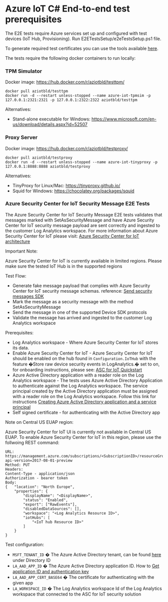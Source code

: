 # Azure IoT C# End-to-end test prerequisites

The E2E tests require Azure services set up and configured with test devices (IoT Hub, Provisioning).
Run E2ETestsSetup/e2eTestsSetup.ps1 file.

To generate required test certificates you can use the tools available [here](https://github.com/Azure/azure-iot-sdk-c/blob/master/tools/CACertificates/CACertificateOverview.md).

The tests require the following docker containers to run locally:

### TPM Simulator

Docker image: https://hub.docker.com/r/aziotbld/testtpm/

```Shell
docker pull aziotbld/testtpm
docker run -d --restart unless-stopped --name azure-iot-tpmsim -p 127.0.0.1:2321:2321 -p 127.0.0.1:2322:2322 aziotbld/testtpm
```

Alternatives:

 - Stand-alone executable for Windows: https://www.microsoft.com/en-us/download/details.aspx?id=52507

### Proxy Server

Docker image: https://hub.docker.com/r/aziotbld/testproxy/

```Shell
docker pull aziotbld/testproxy
docker run -d --restart unless-stopped --name azure-iot-tinyproxy -p 127.0.0.1:8888:8888 aziotbld/testproxy
```

Alternatives:

- TinyProxy for Linux/Mac: https://tinyproxy.github.io/
- Squid for Windows: https://chocolatey.org/packages/squid

### Azure Security Center for IoT Security Message E2E Tests

The Azure Security Center for IoT Security Message E2E tests validates that messages marked with SetAsSecurityMessage and have Azure Security Center for IoT security message payload are sent correctly and ingested to the customer Log Analytics workspace.
For more information about Azure Security Center for IoT please visit: [Azure Security Center for IoT architecture](https://docs.microsoft.com/en-us/azure/asc-for-iot/architecture)

Important Note:

Azure Security Center for IoT is currently available in limited regions.
Please make sure the tested IoT Hub is in the supported regions

Test Flow:

- Generate fake message payload that complies with Azure Security Center for IoT security message schemas. reference: [Send security messages SDK](https://docs.microsoft.com/en-us/azure/asc-for-iot/how-to-send-security-messages)
- Mark the message as a security message with the method SetAsSecurityMessage
- Send the message in one of the supported Device SDK protocols
- Validate the message has arrived and ingested to the customer Log Analytics workspace

Prerequisites:

- Log Analytics workspace - Where Azure Security Center for IoT stores its data.
- Enable Azure Security Center for IoT - Azure Security Center for IoT should be enabled on the hub found in `Configuration.IoTHub` with the feature �Store raw device security events in LogAnalytics.� set to on, for onboarding instructions, please see: [ASC for IoT Quickstart](https://docs.microsoft.com/en-us/azure/asc-for-iot/quickstart-onboard-iot-hub)
- Azure Active Directory application with a reader role on the Log Analytics workspace - The tests uses Azure Active Directory Application to authenticate against the Log Analytics workspace. The service principal created by the Active Directory application must be assigned with a reader role on the Log Analytics workspace. Follow this link for instructions [Creating Azure Active Directory application and a service principal](https://docs.microsoft.com/en-us/azure/active-directory/develop/howto-create-service-principal-portal#assign-the-application-to-a-role)
- Self signed certificate - for authenticating with the Active Directory app

Note on Central US EUAP region:

Azure Security Center for IoT UI is currently not available in Central US EUAP.
To enable Azure Security Center for IoT in this region, please use the follwoing REST command:

```Shell
URL: https://management.azure.com/subscriptions/<SubscriptionID>/resourceGroups/<ResourceGroup>/providers/Microsoft.Security/IoTSecuritySolutions/<SecuritySolutionName>?api-version=2017-08-01-preview
Method: PUT
Headers:
Content-Type - application/json
Authorization - bearer token
Body:
{   "location": "North Europe",
    "properties": {
        "displayName": "<DisplayName>",
        "status": "Enabled",
        "export": ["RawEvents"],
        "disabledDataSources": [],
        "workspace": "<Log Analytics Resource ID>",
        "iotHubs": [
            "<IoT hub Resource ID>"
        ]
    }
}
```

Test configuration:

- `MSFT_TENANT_ID` � The Azure Active Directory tenant, can be found [here](https://portal.azure.com/#blade/Microsoft_AAD_IAM/ActiveDirectoryMenuBlade/Properties)  under Directory ID
- `LA_AAD_APP_ID` � The Azure Active Directory application ID. How to [Get application ID and authentication key](https://docs.microsoft.com/en-us/azure/active-directory/develop/howto-create-service-principal-portal#get-application-id-and-authentication-key)
- `LA_AAD_APP_CERT_BASE64` � The certificate for authenticating with the given app
- `LA_WORKSPACE_ID` � The Log Analytics workspace Id of the Log Analytics workspace that connected to the ASC for IoT security solution

